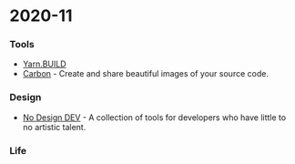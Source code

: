 # 2020-11

### Tools

- [Yarn.BUILD](https://yarn.build/)
- [Carbon](https://carbon.now.sh/) - Create and share beautiful images of your source code.


### Design

- [No Design DEV](https://nodesign.dev/) - A collection of tools for developers who have little to no artistic talent.


### Life
